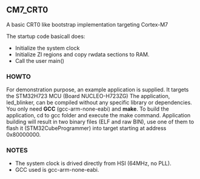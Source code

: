 ## CM7_CRT0

A basic CRT0 like bootstrap implementation targeting Cortex-M7

The startup code basicall does:
  - Initialize the system clock
  - Initialize ZI regions and copy rwdata sections to RAM.
  - Call the user main()


### HOWTO

For demonstration purpose, an example application is supplied. It targets the STM32H723 MCU (Board NUCLEO-H723ZG)
The application, led_blinker, can be compiled without any specific library or dependencies.
You only need **GCC** (gcc-arm-none-eabi) and **make**. To build the application, cd to gcc folder and execute the make command.
Application building will result in two binary files (ELF and raw BIN), use one of them to flash it (STM32CubeProgrammer) into target starting at address 0x80000000.

### NOTES

- The system clock is drived directly from HSI (64MHz, no PLL).
- GCC used is gcc-arm-none-eabi.
